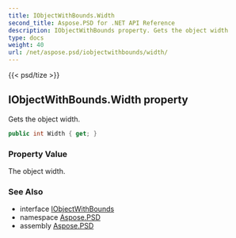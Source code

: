 ```yaml
---
title: IObjectWithBounds.Width
second_title: Aspose.PSD for .NET API Reference
description: IObjectWithBounds property. Gets the object width
type: docs
weight: 40
url: /net/aspose.psd/iobjectwithbounds/width/
---
```

{{< psd/tize >}}
## IObjectWithBounds.Width property

Gets the object width.

```csharp
public int Width { get; }
```

### Property Value

The object width.

### See Also

* interface [IObjectWithBounds](../)
* namespace [Aspose.PSD](../../../aspose.psd/)
* assembly [Aspose.PSD](../../../)


